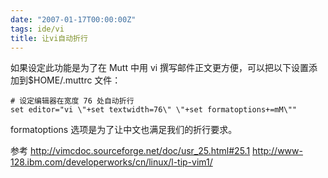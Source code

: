 ```yaml
---
date: "2007-01-17T00:00:00Z"
tags: ide/vi
title: 让vi自动折行
---
```


如果设定此功能是为了在 Mutt 中用 vi 撰写邮件正文更方便，可以把以下设置添加到$HOME/.muttrc 文件：

    # 设定编辑器在宽度 76 处自动折行
    set editor="vi \"+set textwidth=76\" \"+set formatoptions+=mM\""

formatoptions 选项是为了让中文也满足我们的折行要求。

参考
<http://vimcdoc.sourceforge.net/doc/usr_25.html#25.1>
<http://www-128.ibm.com/developerworks/cn/linux/l-tip-vim1/>
